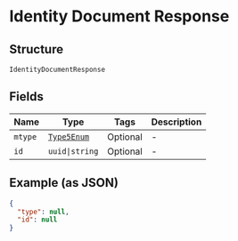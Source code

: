 
# Identity Document Response

## Structure

`IdentityDocumentResponse`

## Fields

| Name | Type | Tags | Description |
|  --- | --- | --- | --- |
| `mtype` | [`Type5Enum`](/doc/models/type-5-enum.md) | Optional | - |
| `id` | `uuid\|string` | Optional | - |

## Example (as JSON)

```json
{
  "type": null,
  "id": null
}
```

